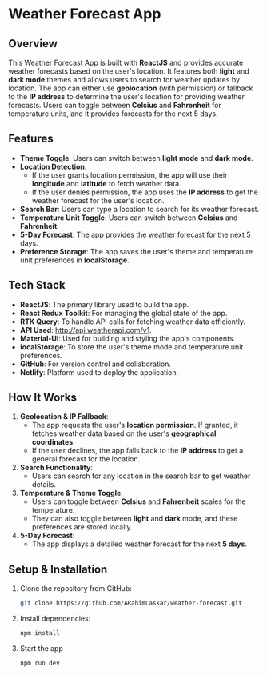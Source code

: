 # Weather Forecast App

## Overview

This Weather Forecast App is built with **ReactJS** and provides accurate weather forecasts based on the user's location. It features both **light** and **dark mode** themes and allows users to search for weather updates by location. The app can either use **geolocation** (with permission) or fallback to the **IP address** to determine the user's location for providing weather forecasts. Users can toggle between **Celsius** and **Fahrenheit** for temperature units, and it provides forecasts for the next 5 days.

## Features

- **Theme Toggle**: Users can switch between **light mode** and **dark mode**.
- **Location Detection**:
  - If the user grants location permission, the app will use their **longitude** and **latitude** to fetch weather data.
  - If the user denies permission, the app uses the **IP address** to get the weather forecast for the user's location.
- **Search Bar**: Users can type a location to search for its weather forecast.
- **Temperature Unit Toggle**: Users can switch between **Celsius** and **Fahrenheit**.
- **5-Day Forecast**: The app provides the weather forecast for the next 5 days.
- **Preference Storage**: The app saves the user's theme and temperature unit preferences in **localStorage**.

## Tech Stack

- **ReactJS**: The primary library used to build the app.
- **React Redux Toolkit**: For managing the global state of the app.
- **RTK Query**: To handle API calls for fetching weather data efficiently.
- **API Used**: http://api.weatherapi.com/v1.
- **Material-UI**: Used for building and styling the app's components.
- **localStorage**: To store the user's theme mode and temperature unit preferences.
- **GitHub**: For version control and collaboration.
- **Netlify**: Platform used to deploy the application.

## How It Works

1. **Geolocation & IP Fallback**:
   - The app requests the user's **location permission**. If granted, it fetches weather data based on the user's **geographical coordinates**.
   - If the user declines, the app falls back to the **IP address** to get a general forecast for the location.
2. **Search Functionality**:
   - Users can search for any location in the search bar to get weather details.
3. **Temperature & Theme Toggle**:
   - Users can toggle between **Celsius** and **Fahrenheit** scales for the temperature.
   - They can also toggle between **light** and **dark** mode, and these preferences are stored locally.
4. **5-Day Forecast**:
   - The app displays a detailed weather forecast for the next **5 days**.

## Setup & Installation

1. Clone the repository from GitHub:

   ```bash
   git clone https://github.com/ARahimLaskar/weather-forecast.git

   ```

2. Install dependencies:

   ```bash
   npm install
   ```

3. Start the app
   ```bash
   npm run dev
   ```
